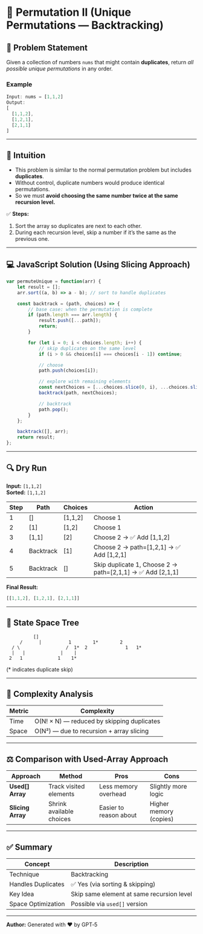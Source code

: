 # 🔢 Permutation II (Unique Permutations — Backtracking)

## 🧩 Problem Statement
Given a collection of numbers `nums` that might contain **duplicates**, return *all possible unique permutations* in any order.

### Example
```js
Input: nums = [1,1,2]
Output:
[
  [1,1,2],
  [1,2,1],
  [2,1,1]
]
```

---

## 🧠 Intuition

- This problem is similar to the normal permutation problem but includes **duplicates**.
- Without control, duplicate numbers would produce identical permutations.
- So we must **avoid choosing the same number twice at the same recursion level.**

✅ **Steps:**
1. Sort the array so duplicates are next to each other.
2. During each recursion level, skip a number if it’s the same as the previous one.

---

## 💻 JavaScript Solution (Using Slicing Approach)

```js
var permuteUnique = function(arr) {
    let result = [];
    arr.sort((a, b) => a - b); // sort to handle duplicates

    const backtrack = (path, choices) => {
        // base case: when the permutation is complete
        if (path.length === arr.length) {
            result.push([...path]);
            return;
        }

        for (let i = 0; i < choices.length; i++) {
            // skip duplicates on the same level
            if (i > 0 && choices[i] === choices[i - 1]) continue;

            // choose
            path.push(choices[i]);

            // explore with remaining elements
            const nextChoices = [...choices.slice(0, i), ...choices.slice(i + 1)];
            backtrack(path, nextChoices);

            // backtrack
            path.pop();
        }
    };

    backtrack([], arr);
    return result;
};
```

---

## 🔍 Dry Run

**Input:** `[1,1,2]`  
**Sorted:** `[1,1,2]`

| Step | Path | Choices | Action |
|------|------|----------|---------|
| 1 | [] | [1,1,2] | Choose 1 |
| 2 | [1] | [1,2] | Choose 1 |
| 3 | [1,1] | [2] | Choose 2 → ✅ Add [1,1,2] |
| 4 | Backtrack | [1] | Choose 2 → path=[1,2,1] → ✅ Add [1,2,1] |
| 5 | Backtrack | [] | Skip duplicate 1, Choose 2 → path=[2,1,1] → ✅ Add [2,1,1] |

**Final Result:**
```js
[[1,1,2], [1,2,1], [2,1,1]]
```

---

## 🌳 State Space Tree

```
          []
     /      |          1        1*        2
  / \                 /  1*  2              1   1*
  |   |             |    |
 2   1             1    1*
```
(* indicates duplicate skip)

---

## 🧮 Complexity Analysis

| Metric | Complexity |
|---------|-------------|
| Time | O(N! × N) — reduced by skipping duplicates |
| Space | O(N²) — due to recursion + array slicing |

---

## ⚖️ Comparison with Used-Array Approach

| Approach | Method | Pros | Cons |
|-----------|---------|------|------|
| **Used[] Array** | Track visited elements | Less memory overhead | Slightly more logic |
| **Slicing Array** | Shrink available choices | Easier to reason about | Higher memory (copies) |

---

## ✅ Summary

| Concept | Description |
|----------|--------------|
| Technique | Backtracking |
| Handles Duplicates | ✅ Yes (via sorting & skipping) |
| Key Idea | Skip same element at same recursion level |
| Space Optimization | Possible via `used[]` version |

---
**Author:** Generated with ❤️ by GPT‑5
